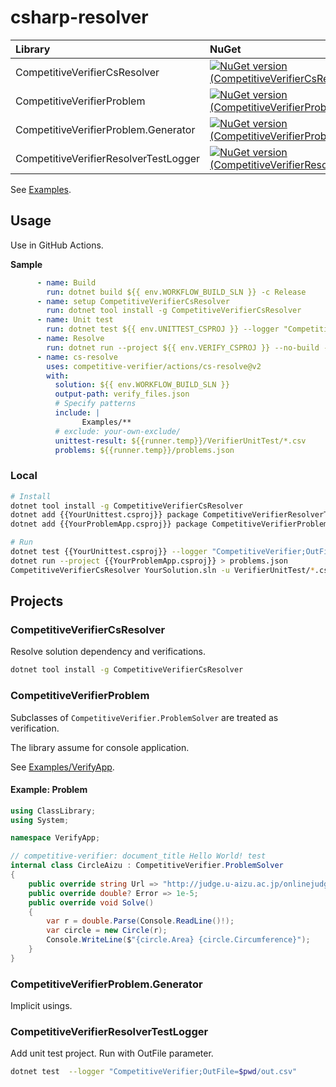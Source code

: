 # csharp-resolver

|Library|NuGet|
|:---|:---|
|CompetitiveVerifierCsResolver|[![NuGet version (CompetitiveVerifierCsResolver)](https://img.shields.io/nuget/v/CompetitiveVerifierCsResolver.svg?style=flat-square)](https://www.nuget.org/packages/CompetitiveVerifierCsResolver/)|
|CompetitiveVerifierProblem|[![NuGet version (CompetitiveVerifierProblem)](https://img.shields.io/nuget/v/CompetitiveVerifierProblem.svg?style=flat-square)](https://www.nuget.org/packages/CompetitiveVerifierProblem/)|
|CompetitiveVerifierProblem.Generator|[![NuGet version (CompetitiveVerifierProblem.Generator)](https://img.shields.io/nuget/v/CompetitiveVerifierProblem.Generator.svg?style=flat-square)](https://www.nuget.org/packages/CompetitiveVerifierProblem.Generator/)|
|CompetitiveVerifierResolverTestLogger|[![NuGet version (CompetitiveVerifierResolverTestLogger)](https://img.shields.io/nuget/v/CompetitiveVerifierResolverTestLogger.svg?style=flat-square)](https://www.nuget.org/packages/CompetitiveVerifierResolverTestLogger/)|


See [Examples](Examples).

## Usage

Use in GitHub Actions.

**Sample**

```yaml
      - name: Build
        run: dotnet build ${{ env.WORKFLOW_BUILD_SLN }} -c Release
      - name: setup CompetitiveVerifierCsResolver
        run: dotnet tool install -g CompetitiveVerifierCsResolver
      - name: Unit test
        run: dotnet test ${{ env.UNITTEST_CSPROJ }} --logger "CompetitiveVerifier;OutDirectory=${{runner.temp}}/VerifierUnitTest" --no-build  -c Release
      - name: Resolve
        run: dotnet run --project ${{ env.VERIFY_CSPROJ }} --no-build -c Release | tee ${{runner.temp}}/problems.json
      - name: cs-resolve
        uses: competitive-verifier/actions/cs-resolve@v2
        with:
          solution: ${{ env.WORKFLOW_BUILD_SLN }}
          output-path: verify_files.json
          # Specify patterns
          include: |
                Examples/**
          # exclude: your-own-exclude/
          unittest-result: ${{runner.temp}}/VerifierUnitTest/*.csv
          problems: ${{runner.temp}}/problems.json
```

### Local

```sh
# Install
dotnet tool install -g CompetitiveVerifierCsResolver
dotnet add {{YourUnittest.csproj}} package CompetitiveVerifierResolverTestLogger
dotnet add {{YourProblemApp.csproj}} package CompetitiveVerifierProblem

# Run
dotnet test {{YourUnittest.csproj}} --logger "CompetitiveVerifier;OutFile=$pwd/VerifierUnitTest"
dotnet run --project {{YourProblemApp.csproj}} > problems.json
CompetitiveVerifierCsResolver YourSolution.sln -u VerifierUnitTest/*.csv -p problems.json
```

## Projects
### CompetitiveVerifierCsResolver
Resolve solution dependency and verifications.

```sh
dotnet tool install -g CompetitiveVerifierCsResolver
```

### CompetitiveVerifierProblem

Subclasses of `CompetitiveVerifier.ProblemSolver` are treated as verification.

The library assume for console application.

See [Examples/VerifyApp](Examples/VerifyApp).

#### Example: Problem

```cs
using ClassLibrary;
using System;

namespace VerifyApp;

// competitive-verifier: document_title Hello World! test
internal class CircleAizu : CompetitiveVerifier.ProblemSolver
{
    public override string Url => "http://judge.u-aizu.ac.jp/onlinejudge/description.jsp?id=ITP1_4_B";
    public override double? Error => 1e-5;
    public override void Solve()
    {
        var r = double.Parse(Console.ReadLine()!);
        var circle = new Circle(r);
        Console.WriteLine($"{circle.Area} {circle.Circumference}");
    }
}
```

### CompetitiveVerifierProblem.Generator

Implicit usings.

### CompetitiveVerifierResolverTestLogger

Add unit test project.
Run with OutFile parameter.

```sh
dotnet test  --logger "CompetitiveVerifier;OutFile=$pwd/out.csv"
```